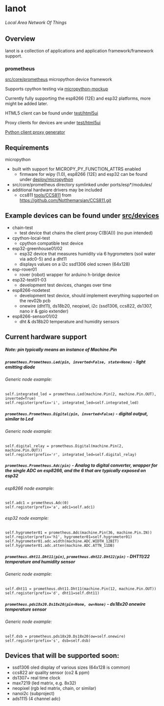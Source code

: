 # lanot

###### Local Area Network Of Things

## Overview

lanot is a collection of applications and application framework/framework support.

### prometheus

[src/core/prometheus](src/core/prometheus) micropython device framework

Supports cpython testing via [micropython-mockup](tools/micropython-mockup)

Currently fully supporting the esp8266 (12E) and esp32 platforms, more might be added later.

HTML5 client can be found under [test/html5ui](test/html5ui)

Proxy clients for devices are under [test/html5ui](test/html5ui)

[Python client proxy generator](test/html5ui)

## Requirements

micropython
* built with support for MICROPY_PY_FUNCTION_ATTRS enabled
  * firmware for wipy (1.0), esp8266 (12E) and esp32 can be found under [deploy/micropython](deploy/micropython)
* src/core/prometheus directory symlinked under ports/esp*/modules/
* additional hardware drivers may be included
  * ccs811 [tools/CCS811](tools/CCS811) from https://github.com/Notthemarsian/CCS811.git

## Example devices can be found under [src/devices](src/devices)

* chain-test
  * test device that chains the client proxy C(B(A))) (no pun intended)
* cpython-local-test
  * cpython compatible test device
* esp32-greenhouse01/02
  * esp32 device that measures humidity via 6 hygrometers (soil water via adc0-5) and a dht11
  * displays values on a i2c ssd1306 oled screen (64x128)
* esp-rover01
  * rover (robot) wrapper for arduino h-bridge device
* esp32-test01-03
  * development test devices, changes over time
* esp8266-nodetest
  * development test device, should implement everything supported on the rev02b pcb
  * onewire (dht11), ds18b20, neopixel, i2c (ssd1306, ccs822, ds1307, nano ir & gpio extender)
* esp8266-sensor01/02
  * dht & ds18b20 temperature and humidity sensors
 
## Current hardware support
  ##### Note: pin typically means an instance of Machine.Pin

##### `prometheus.Prometheus.Led(pin, inverted=False, state=None)` - light emitting diode

###### Generic node example:
    self.integrated_led = prometheus.Led(machine.Pin(2, machine.Pin.OUT), inverted=True)
    self.register(prefix='i', integrated_led=self.integrated_led)

##### `prometheus.Prometheus.Digital(pin, inverted=False)` - digital output, similar to Led

###### Generic node example:
    self.digital_relay = prometheus.Digital(machine.Pin(2, machine.Pin.OUT))
    self.register(prefix='r', integrated_led=self.digital_relay)

##### `prometheus.Prometheus.Adc(pin)` - Analog to digital converter, wrapper for the single ADC on esp8266, and the 6 that are typically exposed on esp32

###### esp8266 node example:
    self.adc1 = prometheus.Adc(0)
    self.register(prefix='a', adc1=self.adc1)

###### esp32 node example:
    self.hygrometer01 = prometheus.Adc(machine.Pin(36, machine.Pin.IN))
    self.register(prefix='h1', hygrometer01=self.hygrometer01)
    self.hygrometer01.adc.width(machine.ADC.WIDTH_12BIT)
    self.hygrometer01.adc.atten(machine.ADC.ATTN_11DB)

##### `prometheus.dht11.Dht11(pin)`, `prometheus.dht22.Dht22(pin)` - DHT11/22 temperature and humidity sensor

###### Generic node example:
    self.dht11 = prometheus.dht11.Dht11(machine.Pin(12, machine.Pin.OUT))
    self.register(prefix='d', dht11=self.dht11)

##### `prometheus.pds18x20.Ds18x20(pin=None, ow=None)` - ds18x20 onewire temperature sensor

###### Generic node example:
    self.dsb = prometheus.pds18x20.Ds18x20(ow=self.onewire)
    self.register(prefix='s', dsb=self.dsb)


## Devices that will be supported soon:
* ssd1306 oled display of various sizes (64x128 is common)
* ccs822 air quality sensor (co2 & ppm)
* ds1307+ real time clock
* max7219 (led matrix, e.g. 8x32)
* neopixel (rgb led matrix, chain, or similar)
* nanoi2c (subproject)
* ads1115 (4 channel adc)
